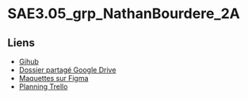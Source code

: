 # SAE3.05_grp_NathanBourdere_2A

## Liens
- [Gihub](https://external.ink?to=/github.com/NathanBourdere/SAE3.05_grp_NathanBourdere_2A)
- [Dossier partagé Google Drive](https://external.ink?to=/drive.google.com/drive/folders/1n3ntdANdTEU4EXUBkdOFUPeqhCDqvSGY?usp=sharing)
- [Maquettes sur Figma](https://external.ink?to=/www.figma.com/file/SUqIfLxmZ9u9swPvfmOOb6/Untitled?node-id=0%3A1)
- [Planning Trello](https://external.ink?to=/trello.com/invite/saes305/ATTI4c2f89044ce7c7d1f58ca0dca85d3adaB77ECDE7)